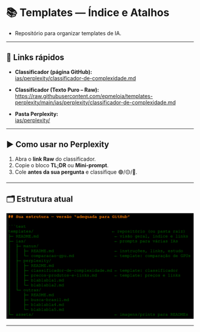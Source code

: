 # 📚 Templates — Índice e Atalhos

- Repositório para organizar templates de IA.

---

## 🔗 Links rápidos
- **Classificador (página GitHub):**  
  [ias/perplexity/classificador-de-complexidade.md](ias/perplexity/classificador-de-complexidade.md)

- **Classificador (Texto Puro – Raw):**  
  https://raw.githubusercontent.com/epmeloia/templates-perplexity/main/ias/perplexity/classificador-de-complexidade.md

- **Pasta Perplexity:**  
  [ias/perplexity/](ias/perplexity/)

---

## ▶️ Como usar no Perplexity
1. Abra o **link Raw** do classificador.  
2. Copie o bloco **TL;DR** ou **Mini-prompt**.  
3. Cole **antes da sua pergunta** e classifique 🟢/🟡/🔴.

---

## 🗂 Estrutura atual

![print Perplexity](assets/print-perplexity.png)

---
